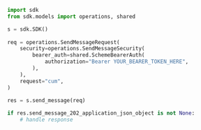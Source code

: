 <!-- Start SDK Example Usage -->
```python
import sdk
from sdk.models import operations, shared

s = sdk.SDK()
    
req = operations.SendMessageRequest(
    security=operations.SendMessageSecurity(
        bearer_auth=shared.SchemeBearerAuth(
            authorization="Bearer YOUR_BEARER_TOKEN_HERE",
        ),
    ),
    request="cum",
)
    
res = s.send_message(req)

if res.send_message_202_application_json_object is not None:
    # handle response
```
<!-- End SDK Example Usage -->